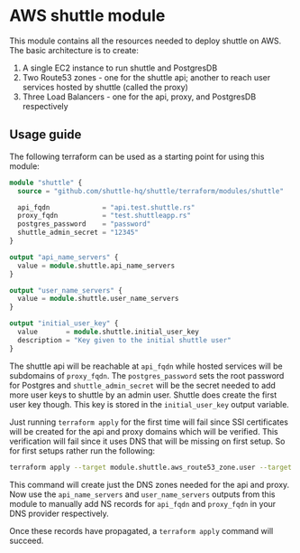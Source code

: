 # AWS shuttle module
This module contains all the resources needed to deploy shuttle on AWS. The basic architecture is to create:
1. A single EC2 instance to run shuttle and PostgresDB
1. Two Route53 zones - one for the shuttle api; another to reach user services hosted by shuttle (called the proxy)
1. Three Load Balancers - one for the api, proxy, and PostgresDB respectively

## Usage guide
The following terraform can be used as a starting point for using this module:

```tf
module "shuttle" {
  source = "github.com/shuttle-hq/shuttle/terraform/modules/shuttle"

  api_fqdn             = "api.test.shuttle.rs"
  proxy_fqdn           = "test.shuttleapp.rs"
  postgres_password    = "password"
  shuttle_admin_secret = "12345"
}

output "api_name_servers" {
  value = module.shuttle.api_name_servers
}

output "user_name_servers" {
  value = module.shuttle.user_name_servers
}

output "initial_user_key" {
  value       = module.shuttle.initial_user_key
  description = "Key given to the initial shuttle user"
}
```

The shuttle api will be reachable at `api_fqdn` while hosted services will be subdomains of `proxy_fqdn`. The `postgres_password` sets the root password for Postgres and `shuttle_admin_secret` will be the secret needed to add more user keys to shuttle by an admin user. Shuttle does create the first user key though. This key is stored in the `initial_user_key` output variable.

Just running `terraform apply` for the first time will fail since SSl certificates will be created for the api and proxy domains which will be verified. This verification will fail since it uses DNS that will be missing on first setup. So for first setups rather run the following:

``` sh
terraform apply --target module.shuttle.aws_route53_zone.user --target module.shuttle.aws_route53_zone.api
```

This command will create just the DNS zones needed for the api and proxy. Now use the `api_name_servers` and `user_name_servers` outputs from this module to manually add NS records for `api_fqdn` and `proxy_fqdn` in your DNS provider respectively.

Once these records have propagated, a `terraform apply` command will succeed.

